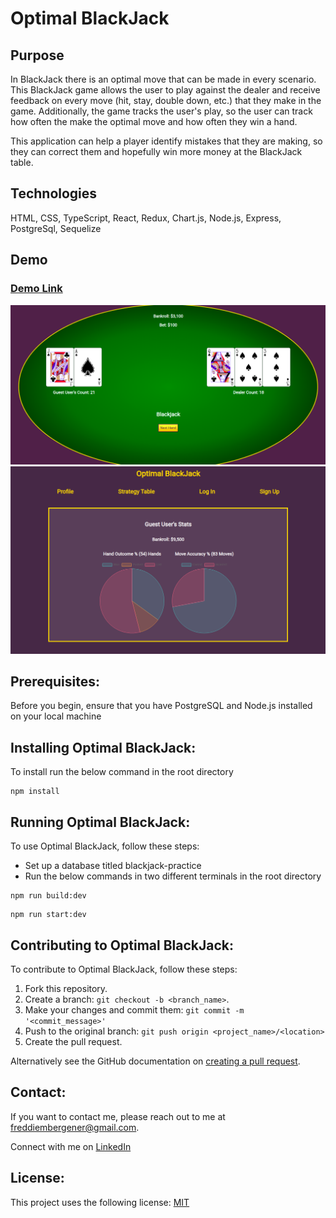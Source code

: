 # Optimal BlackJack

## Purpose
In BlackJack there is an optimal move that can be made in every scenario. This BlackJack game allows the user to play against the dealer and receive feedback on every move (hit, stay, double down, etc.) that they make in the game. Additionally, the game tracks the user's play, so the user can track how often the make the optimal move and how often they win a hand.

This application can help a player identify mistakes that they are making, so they can correct them and hopefully win more money at the BlackJack table.

## Technologies
HTML, CSS, TypeScript, React, Redux, Chart.js, Node.js, Express, PostgreSql, Sequelize

## Demo
<a href="https://optimal-blackjack.herokuapp.com"><h3>Demo Link</h3></a>
![BlackJack Table](https://github.com/f-bergener/blackjack-website/blob/master/images/optimal-blackjack.png?raw=true)
![User Profile](https://github.com/f-bergener/blackjack-website/blob/master/images/optimal-blackjack-profile.png?raw=true)

## Prerequisites:
Before you begin, ensure that you have PostgreSQL and Node.js installed on your local machine

## Installing Optimal BlackJack:
To install run the below command in the root directory
```
npm install
```

## Running Optimal BlackJack:
To use Optimal BlackJack, follow these steps:

* Set up a database titled blackjack-practice
* Run the below commands in two different terminals in the root directory
```
npm run build:dev
```
```
npm run start:dev
```

## Contributing to Optimal BlackJack:
To contribute to Optimal BlackJack, follow these steps:

1. Fork this repository.
2. Create a branch: `git checkout -b <branch_name>`.
3. Make your changes and commit them: `git commit -m '<commit_message>'`
4. Push to the original branch: `git push origin <project_name>/<location>`
5. Create the pull request.

Alternatively see the GitHub documentation on [creating a pull request](https://help.github.com/en/github/collaborating-with-issues-and-pull-requests/creating-a-pull-request).

## Contact:
If you want to contact me, please reach out to me at <freddiembergener@gmail.com>.

Connect with me on <a href="https://www.linkedin.com/in/freddiebergener">LinkedIn</a>

## License:
This project uses the following license: <a href="https://mit-license.org">MIT</a>
